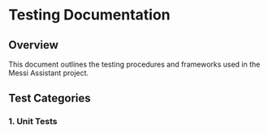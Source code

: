 # Testing Documentation

## Overview
This document outlines the testing procedures and frameworks used in the Messi Assistant project.

## Test Categories

### 1. Unit Tests 